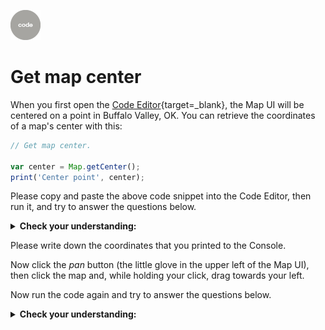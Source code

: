 
![code](../../images/code.png)

# Get map center

When you first open the [Code Editor](https://code.earthengine.google.com/){target=_blank}, the Map UI will be centered on a point in  Buffalo Valley, OK. You can retrieve the coordinates of a map's center with this:  

```js
// Get map center.

var center = Map.getCenter();
print('Center point', center);
```  

Please copy and paste the above code snippet into the Code Editor, then run it, and try to answer the questions below.

<details>
<summary><b>Check your understanding:</b></summary>
<br>
Please look at the Console Panel.<br>    
<br>
<li>Which number represents latitude and which represents longitude?</li>
<br>
<li>What does it mean if a number is negative?</li>
</details>

Please write down the coordinates that you printed to the Console.  

Now click the _pan_ button (the little glove in the upper left of the Map UI), then click the map and, while holding your click, drag towards your left.  

Now run the code again and try to answer the questions below.

<details>
<summary><b>Check your understanding:</b></summary>
<br>
Again, please look at the Console Panel.<br>    
<br>
<li>Which number changed the most when you panned?</li>
<br>
<li>How did it change?</li>
<br>
<li>Do you think you are moving the map when you pan, or are you moving the window through which you are looking at the map?</li>
</details>   
